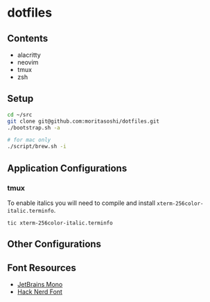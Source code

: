 # dotfiles

## Contents

- alacritty
- neovim
- tmux
- zsh

## Setup

```bash
cd ~/src
git clone git@github.com:moritasoshi/dotfiles.git 
./bootstrap.sh -a

# for mac only
./script/brew.sh -i
```


## Application Configurations

### tmux

To enable italics you will need to compile and install `xterm-256color-italic.terminfo`.

```
tic xterm-256color-italic.terminfo
```

## Other Configurations

## Font Resources

- [JetBrains Mono](https://github.com/ryanoasis/nerd-fonts/blob/master/patched-fonts/JetBrainsMono)
- [Hack Nerd Font](https://github.com/ryanoasis/nerd-fonts/blob/master/patched-fonts/Hack)
